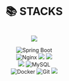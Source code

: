 
</br>

<div align=center><h1>📚 STACKS</h1></div>

</br>

<div align=center> 
  
  <img src="https://img.shields.io/badge/java-007396?style=for-the-badge&logo=java&logoColor=white"> 
  
  ![Spring Boot](https://img.shields.io/badge/Spring%20Boot-6DB33F?style=for-the-badge&logo=spring-boot&logoColor=white)
  <BR>
  ![Nginx](https://img.shields.io/badge/Nginx-009639?style=for-the-badge&logo=nginx&logoColor=white)
  <img src="https://img.shields.io/badge/linux-FCC624?style=for-the-badge&logo=linux&logoColor=black"> 
  <img src="https://img.shields.io/badge/amazonaws-232F3E?style=for-the-badge&logo=amazonaws&logoColor=white"> 
  </BR>
  <img src="https://img.shields.io/badge/oracle-F80000?style=for-the-badge&logo=oracle&logoColor=white"> 
  ![MySQL](https://img.shields.io/badge/MySQL-4479A1?style=for-the-badge&logo=mysql&logoColor=white)
  </BR>
  ![Docker](https://img.shields.io/badge/Docker-2496ED?style=for-the-badge&logo=docker&logoColor=white)
  ![Git](https://img.shields.io/badge/Git-F05032?style=for-the-badge&logo=git&logoColor=white)
  <img src="https://img.shields.io/badge/github-181717?style=for-the-badge&logo=github&logoColor=white">
  </BR>
</div>

